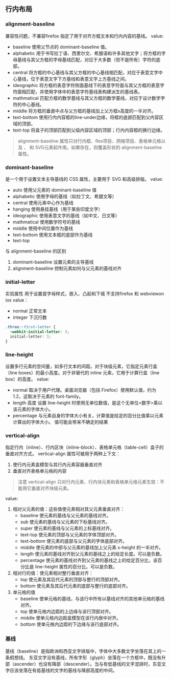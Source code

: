 ## 行内布局

### alignment-baseline
兼容性问题，不兼容firefox
指定了用于对齐方框文本和行内内容的基线。
value:
- baseline 使用父节点的 dominant-baseline 值。
- alphabetic 用于书写拉丁语、西里尔文、希腊语和许多其他文字；将方框的字母基线与其父方框的字母基线匹配，对应于大多数（但不是所有）字符的底部。
- central  将方框的中心基线与其父方框的中心基线相匹配，对应于表意文字中心基线，位于表意文字下方基线和表意文字上方基线之间。
- ideographic 将方框的表意字符侧面基线下的表意字符面与其父方框的表意字符面相匹配，并使用字体中的表意字符基线表构建派生的基线表。
- mathmatical  匹配方框的数学基线与其父方框的数学基线，对应于设计数学字符的中心基线。
- middle 将方框的垂直中点与父方框的基线加上父方框x高度的一半对齐。
- text-bottom 使用行内内容框的line-under边缘，将框的底部匹配到父内容区域的顶部。
- text-top 将盒子的顶部匹配到父级内容区域的顶部；行内内容框的换行边缘。

> alignment-baseline 属性只对行内框、flex项目、网格项目、表格单元格以及 <text> 、 <textPath> 和 <tspan>  SVG元素起作用。如果存在，则覆盖形状的 alignment-baseline 属性。


### dominant-baseline
是一个用于设置文本主导基线的 CSS 属性，主要用于 SVG 和高级排版。
value:
- auto 使用父元素的 dominant-baseline 值
- alphabetic  使用字母的基线（如拉丁文、希腊文等）
- central 使用元素中心作为基线
- hanging 使用悬挂基线（用于某些印度文字）
- ideographic  使用表意文字的基线（如中文、日文等）
- mathmatical 使用数学符号的基线
- middle 使用中间位置作为基线
- text-bottom 使用文本框的底部作为基线
- text-top

与 alignment-baseline 的区别
1. dominant-baseline 设置元素的主导基线
2. alignment-baseline 控制元素如何与父元素的基线对齐


### initial-letter

实验属性 用于设置首字母样式，嵌入、凸起和下城
不支持firefox 和 webviewon ios
value：
- normal 正常文本
- integer 下沉行数

```css
.three::first-letter {
  -webkit-initial-letter: 3;
  initial-letter: 3;
}
```


### line-height
设置多行元素的空间量，如多行文本的间距。对于块级元素，它指定元素行盒（line boxes）的最小高度。对于非替代的 inline 元素，它用于计算行盒（line box）的高度。
value:
- normal 取决于用户代理。桌面浏览器（包括 Firefox）使用默认值，约为 1.2，这取决于元素的 font-family。
- length 高度 设置 line-height 时使用无单位数值，是这个无单位<数字>乘以该元素的字体大小。
- percentage 与元素自身的字体大小有关，计算值是给定的百分比值乘以元素计算出的字体大小。<percentage> 值可能会带来不确定的结果


### vertical-align
指定行内（inline）、行内区块（inline-block）、表格单元格（table-cell）盒子的垂直对齐方式。
vertical-align 属性可被用于两种上下文：
1. 使行内元素盒模型与其行内元素容器垂直对齐
2. 垂直对齐表格单元格的内容
> 注意 vertical-align 只对行内元素、行内块元素和表格单元格元素生效：不能用它垂直对齐块级元素。

value:
1. 相对父元素的值：这些值使元素相对其父元素垂直对齐：
    - baseline 使元素的基线与父元素的基线对齐。
    - sub 使元素的基线与父元素的下标基线对齐。
    - super 使元素的基线与父元素的上标基线对齐。
    - text-top 使元素的顶部与父元素的字体顶部对齐。
    - text-bottom 使元素的底部与父元素的字体底部对齐。
    - middle 使元素的中部与父元素的基线加上父元素 x-height 的一半对齐。
    - length 使元素的基线对齐到父元素的基线之上的给定长度。可以是负数。
    - percentage 使元素的基线对齐到父元素的基线之上的给定百分比，该百分比是 line-height 属性的百分比。可以是负数。
2. 相对行的值：使元素相对整行垂直对齐：
    - top 使元素及其后代元素的顶部与整行的顶部对齐。
    - bottom 使元素及其后代元素的底部与整行的底部对齐。
3. 单元格的值
    - baseline 使单元格的基线，与该行中所有以基线对齐的其他单元格的基线对齐。
    - top 使单元格内边距的上边缘与该行顶部对齐。
    - middle 使单元格内边距盒模型在该行内居中对齐。
    - bottom 使单元格内边距的下边缘与该行底部对齐。


### 基线
基线（baseline）是指欧洲和西亚文字排版中，字体中大多数文字坐落在其上的一条假想线。
东亚文字没有基线，所有字形（glyph）坐落在一个方框中，既没有升部（ascender）也没有降部（descender）。当与有低基线的文字混排时，东亚文字应该坐落在有低基线的文字的基线与降部高度的中间。